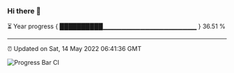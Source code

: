 ### Hi there 👋

⏳ Year progress { ██████████▁▁▁▁▁▁▁▁▁▁▁▁▁▁▁▁▁▁▁▁ } 36.51 %

---

⏰ Updated on Sat, 14 May 2022 06:41:36 GMT

![Progress Bar CI](https://github.com/ZhaoGui/ZhaoGui/workflows/Progress%20Bar%20CI/badge.svg)
